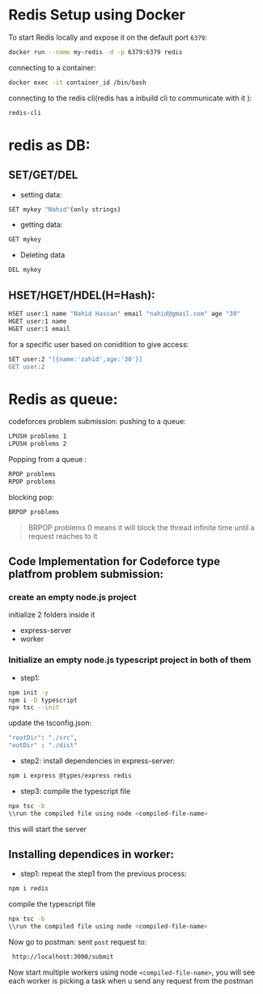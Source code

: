 
# Redis Setup using Docker 
To start Redis locally and expose it on the default port `6379`:
```bash
docker run --name my-redis -d -p 6379:6379 redis 
```
connecting to a container:
```bash	
docker exec -it container_id /bin/bash
```
connecting to the redis cli(redis has a inbuild cli to communicate with it ):
```bash
redis-cli
```

# redis as DB:

## SET/GET/DEL

- setting data:
```bash
SET mykey "Nahid"(only strings)
```
- getting data:
```bash
GET mykey
```			
- Deleting data
```bash
DEL mykey
```
## HSET/HGET/HDEL(H=Hash):
```bash
HSET user:1 name "Nahid Hassan" email "nahid@gmail.com" age "30"
HGET user:1 name
HGET user:1 email
```
for a specific user based on conidition to give access:
```bash
SET user:2 "[{name:'zahid',age:'30'}]
GET user:2
```

# Redis as queue:
codeforces problem submission:
pushing to a queue:
```bash
LPUSH problems 1
LPUSH problems 2
```
Popping from a queue :
```bash
RPOP problems
RPOP problems
```

blocking pop:
```bash
BRPOP problems
```
>BRPOP problems 0 
>means it will block the thread infinite time until a request reaches to it 
## Code Implementation for Codeforce type platfrom problem submission:

### create an empty node.js project 
initialize 2 folders inside it 
- express-server
- worker

### Initialize an empty node.js typescript project in both of them 
- step1:
```bash
npm init -y
npm i -D typescript
npx tsc --init 
```
update the tsconfig.json:
```bash
"rootDir": "./src",
"outDir" : "./dist"
```
- step2:
install dependencies in express-server:
```bash
npm i express @types/express redis
```
- step3:
compile the typescript file 
```bash
npx tsc -b
\\run the compiled file using node <compiled-file-name>
```
this will start the server 

## Installing dependices in worker:

- step1: repeat the step1 from the previous process:

```bash
npm i redis
```
compile the typescript file 
```bash
npx tsc -b
\\run the compiled file using node <compiled-file-name>
```
Now go to postman:
sent `post` request to:
```bash 
 http://localhost:3000/submit
```
Now start multiple workers using node `<compiled-file-name>`,
you will see each worker is picking a task when u send any request from the postman
